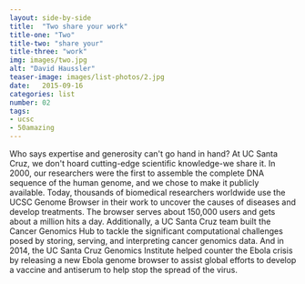 ```yaml
---
layout: side-by-side
title:  "Two share your work"
title-one: "Two"
title-two: "share your"
title-three: "work"
img: images/two.jpg
alt: "David Haussler"
teaser-image: images/list-photos/2.jpg
date:   2015-09-16
categories: list
number: 02
tags:
- ucsc
- 50amazing
---
```

Who says expertise and generosity can't go hand in hand? At UC Santa Cruz, we don't hoard cutting-edge scientific knowledge-we share it. In 2000, our researchers were the first to assemble the complete DNA sequence of the human genome, and we chose to make it publicly available. Today, thousands of biomedical researchers worldwide use the UCSC Genome Browser in their work to uncover the causes of diseases and develop treatments. The browser serves about 150,000 users and gets about a million hits a day. Additionally, a UC Santa Cruz team built the Cancer Genomics Hub to tackle the significant computational challenges posed by storing, serving, and interpreting cancer genomics data. And in 2014, the UC Santa Cruz Genomics Institute helped counter the Ebola crisis by releasing a new Ebola genome browser to assist global efforts to develop a vaccine and antiserum to help stop the spread of the virus.